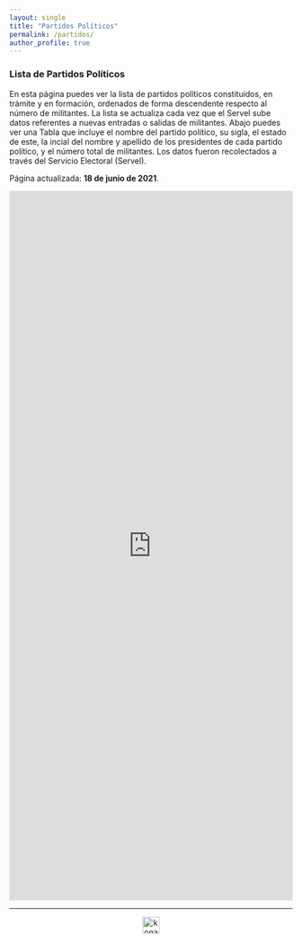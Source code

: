 ```yaml
---
layout: single
title: "Partidos Políticos"
permalink: /partidos/
author_profile: true
---
```


### Lista de Partidos Políticos 

En esta página puedes ver la lista de partidos políticos constituidos, en trámite y en formación, ordenados de forma descendente respecto al número de militantes. La lista se actualiza cada vez que el Servel sube datos referentes a nuevas entradas o salidas de militantes. Abajo puedes ver una Tabla que incluye el nombre del partido político, su sigla, el estado de este, la incial del nombre y apellido de los presidentes de cada partido político, y el número total de militantes. Los datos fueron recolectados a través del Servicio Electoral (Servel).

Página actualizada: **18 de junio de 2021**.


<iframe title="" aria-label="table" id="datawrapper-chart-9GnW2" src="https://datawrapper.dwcdn.net/9GnW2/29/" scrolling="no" frameborder="0" style="width: 0; min-width: 100% !important; border: none;" height="1263"></iframe><script type="text/javascript">!function(){"use strict";window.addEventListener("message",(function(e){if(void 0!==e.data["datawrapper-height"]){var t=document.querySelectorAll("iframe");for(var a in e.data["datawrapper-height"])for(var r=0;r<t.length;r++){if(t[r].contentWindow===e.source)t[r].style.height=e.data["datawrapper-height"][a]+"px"}}}))}();
</script>

---

<!-- NES -->
<style>
.aligncenter {
    text-align: center;
}
</style>
<p class="aligncenter">
    <img src="/images/nes.png" width="30" height="30" alt="konami" />
</p>

<!-- Favicon -->
<link rel="apple-touch-icon" sizes="180x180" href="/apple-touch-icon.png">
<link rel="icon" type="image/png" sizes="32x32" href="/favicon-32x32.png">
<link rel="icon" type="image/png" sizes="16x16" href="/favicon-16x16.png">
<link rel="manifest" href="/site.webmanifest">
<link rel="mask-icon" href="/safari-pinned-tab.svg" color="#5bbad5">
<meta name="msapplication-TileColor" content="#b91d47">
<meta name="theme-color" content="#ffffff">
